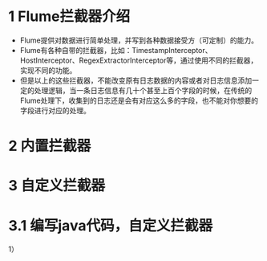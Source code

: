 # 1 Flume拦截器介绍

- Flume提供对数据进行简单处理，并写到各种数据接受方（可定制）的能力。  
- Flume有各种自带的拦截器，比如：TimestampInterceptor、HostInterceptor、RegexExtractorInterceptor等，通过使用不同的拦截器，实现不同的功能。
- 但是以上的这些拦截器，不能改变原有日志数据的内容或者对日志信息添加一定的处理逻辑，当一条日志信息有几十个甚至上百个字段的时候，在传统的Flume处理下，收集到的日志还是会有对应这么多的字段，也不能对你想要的字段进行对应的处理。

# 2 内置拦截器

# 3 自定义拦截器

# 3.1 编写java代码，自定义拦截器

1）
